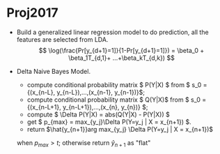 # Proj2017
- Build a generalized linear regression model to do prediction, all the features are selected from LDA.
$$ \log(\frac{Pr[y_{d+1}=1]}{1-Pr[y_{d+1}=1]}) = \beta_0 + \beta_1T_{d,1}+ ...+\beta_kT_{d,k}) $$

- Delta Naive Bayes Model.
  - compute conditional probability matrix $ P(Y|X) $ from $ s_0 = \{(x_{n-L}, y_{n-L}),...,(x_{n-1}, y_{n-1})\}$;
  - compute conditional probability matrix $ Q(Y|X)$ from $ s_0 = \{(x_{n-L+1}, y_{n-L+1}),...,(x_{n}, y_{n})\} $;
  - compute $ \Delta P(Y|X) = abs(Q(Y|X) - P(Y|X)) $
  - get $ p_{max} = max_{y_j}\Delta P(Y=y_j | X = x_{n+1}) $.
  - return $\hat{y_{n+1}}arg max_{y_j} \Delta P(Y=y_j | X = x_{n+1})$
  
  when $p_{max}>t$; 
  otherwise return $\hat{y}_{n+1}$ as "flat"

